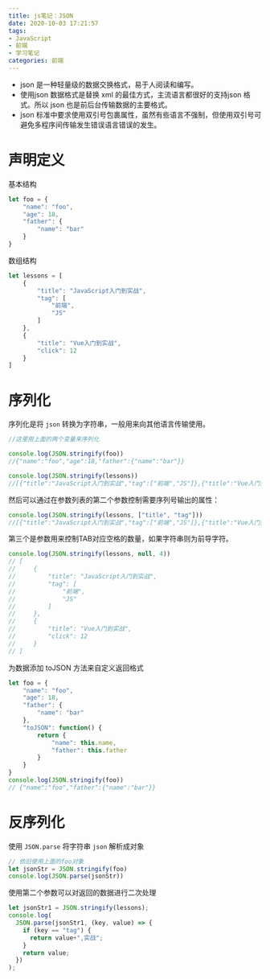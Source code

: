 ```yaml
---
title: js笔记：JSON
date: 2020-10-03 17:21:57
tags:
- JavaScript
- 前端
- 学习笔记
categories: 前端
---
```


* json 是一种轻量级的数据交换格式，易于人阅读和编写。
* 使用json 数据格式是替换 xml 的最佳方式，主流语言都很好的支持json 格式。所以 json 也是前后台传输数据的主要格式。
* json 标准中要求使用双引号包裹属性，虽然有些语言不强制，但使用双引号可避免多程序间传输发生错误语言错误的发生。

<!-- more -->

# 声明定义
基本结构
```js
let foo = {
    "name": "foo",
    "age": 18,
    "father": {
        "name": "bar"
    }
}
```
数组结构
```js
let lessons = [
    {
        "title": "JavaScript入门到实战",
        "tag": [
            "前端",
            "JS"
        ]
    },
    {
        "title": "Vue入门到实战",
        "click": 12
    }
]
```

# 序列化
序列化是将 `json` 转换为字符串，一般用来向其他语言传输使用。
```js
//这里用上面的两个变量来序列化

console.log(JSON.stringify(foo))
//{"name":"foo","age":18,"father":{"name":"bar"}}

console.log(JSON.stringify(lessons))
//[{"title":"JavaScript入门到实战","tag":["前端","JS"]},{"title":"Vue入门到实战","click":12}]
```

然后可以通过在参数列表的第二个参数控制需要序列号输出的属性：
```js
console.log(JSON.stringify(lessons, ["title", "tag"]))
//[{"title":"JavaScript入门到实战","tag":["前端","JS"]},{"title":"Vue入门到实战"}]
```

第三个是参数用来控制TAB对应空格的数量，如果字符串则为前导字符。
```js
console.log(JSON.stringify(lessons, null, 4))
// [
//     {
//         "title": "JavaScript入门到实战",
//         "tag": [
//             "前端",
//             "JS"
//         ]
//     },
//     {
//         "title": "Vue入门到实战",
//         "click": 12
//     }
// ]
```

为数据添加 toJSON 方法来自定义返回格式
```js
let foo = {
    "name": "foo",
    "age": 18,
    "father": {
        "name": "bar"
    },
	"toJSON": function() {
		return {
			"name": this.name,
			"father": this.father
		}
	}
}
console.log(JSON.stringify(foo))
// {"name":"foo","father":{"name":"bar"}}
```

# 反序列化
使用 `JSON.parse` 将字符串 `json` 解析成对象
```js
// 依旧使用上面的foo对象
let jsonStr = JSON.stringify(foo)
console.log(JSON.parse(jsonStr))
```

使用第二个参数可以对返回的数据进行二次处理
```js
let jsonStr1 = JSON.stringify(lessons);
console.log(
  JSON.parse(jsonStr1, (key, value) => {
    if (key == "tag") {
      return value+",实战";
    }
    return value;
  })
);
```